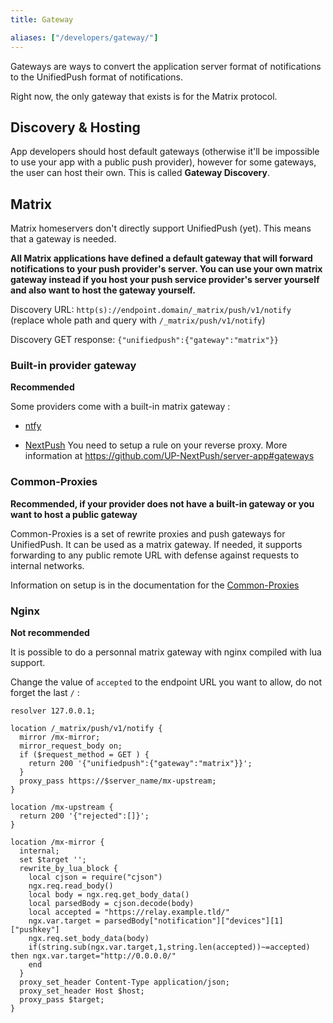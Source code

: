 ```yaml
---
title: Gateway

aliases: ["/developers/gateway/"]
---
```


Gateways are ways to convert the application server format of notifications to the UnifiedPush format of notifications. 

Right now, the only gateway that exists is for the Matrix protocol.

## Discovery & Hosting

App developers should host default gateways (otherwise it'll be impossible to use your app with a public push provider), however for some gateways, the user can host their own. This is called **Gateway Discovery**.

## Matrix

Matrix homeservers don't directly support UnifiedPush (yet). This means that a gateway is needed.

**All Matrix applications have defined a default gateway that will forward notifications to your push provider's server. You can use your own matrix gateway instead if you host your push service provider's server yourself and also want to host the gateway yourself.**

Discovery URL: `http(s)://endpoint.domain/_matrix/push/v1/notify` (replace whole path and query with `/_matrix/push/v1/notify`)

Discovery GET response: `{"unifiedpush":{"gateway":"matrix"}}`

### Built-in provider gateway

**Recommended**

Some providers come with a built-in matrix gateway :

* [ntfy](/users/distributors/ntfy/)

* [NextPush](/users/distributors/nextpush/) You need to setup a rule on your reverse proxy. More information at <https://github.com/UP-NextPush/server-app#gateways>

### Common-Proxies

**Recommended, if your provider does not have a built-in gateway or you want to host a public gateway**

Common-Proxies is a set of rewrite proxies and push gateways for UnifiedPush. It can be used as a matrix gateway. If needed, it supports forwarding to any public remote URL with defense against requests to internal networks.

Information on setup is in the documentation for the [Common-Proxies](https://github.com/UnifiedPush/common-proxies)

### Nginx

**Not recommended**

It is possible to do a personnal matrix gateway with nginx compiled with lua support.

Change the value of `accepted` to the endpoint URL you want to allow, do not forget the last `/` :

```nginx
resolver 127.0.0.1;

location /_matrix/push/v1/notify {
  mirror /mx-mirror;
  mirror_request_body on; 
  if ($request_method = GET ) { 
    return 200 '{"unifiedpush":{"gateway":"matrix"}}';
  }
  proxy_pass https://$server_name/mx-upstream;
}

location /mx-upstream {
  return 200 '{"rejected":[]}';
}

location /mx-mirror {
  internal;
  set $target ''; 
  rewrite_by_lua_block {
    local cjson = require("cjson")
    ngx.req.read_body()
    local body = ngx.req.get_body_data()
    local parsedBody = cjson.decode(body)
    local accepted = "https://relay.example.tld/"
    ngx.var.target = parsedBody["notification"]["devices"][1]["pushkey"]
    ngx.req.set_body_data(body)
    if(string.sub(ngx.var.target,1,string.len(accepted))~=accepted) then ngx.var.target="http://0.0.0.0/"
    end 
  }
  proxy_set_header Content-Type application/json;
  proxy_set_header Host $host;
  proxy_pass $target;
}

```
